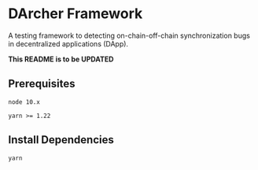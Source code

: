 # DArcher Framework

A testing framework to detecting on-chain-off-chain synchronization bugs in decentralized applications (DApp). 

**This README is to be UPDATED**

## Prerequisites

`node 10.x`

`yarn >= 1.22`

## Install Dependencies

```
yarn
```

